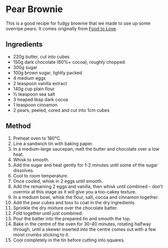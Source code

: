 # Pear Brownie # 

This is a good recipe for fudgy brownie that we made to use up some overripe pears. It comes originally from [Food to Love](https://www.foodtolove.co.nz/recipes/fudgy-pear-and-chocolate-brownie-8372).

## Ingredients ## 

- 220g butter, cut into cubes
- 150g dark chocolate (60%+ cocoa), roughly chopped
- 300g sugar
- 100g brown sugar, lightly packed
- 4 medium eggs
- 2 teaspoon vanilla extract
- 140g cup plain flour
- ½ teaspoon sea salt
- 3 heaped tbsp dark cocoa
- 1 teaspoon cinnamon
- 2 pears, peeled, cored and cut into 1cm cubes

## Method ## 

1. Preheat oven to 180°C.
1. Line a sandwich tin with baking paper.
1. In a medium-large saucepan, melt the butter and chocolate over a low heat.
1. Whisk to smooth.
1. Add the sugar and heat gently for 1-2 minutes until some of the sugar dissolves.
1. Cool to room temperature.
1. Once cooled, whisk in 2 eggs until smooth.
1. Add the remaining 2 eggs and vanilla, then whisk until combined – don’t overmix at this stage as it will give you a too-cakey texture.
1. In a medium bowl, whisk the flour, salt, cocoa and cinnamon together.
1. Add the pear cubes and toss to coat in the dry ingredients.
1. Sprinkle the dry mixture over the chocolate batter.
1. Fold together until just combined.
1. Pour the batter into the prepared tin and smooth the top.
1. Bake in the centre of the oven for 30-40 minutes, rotating halfway through, until a skewer inserted into the centre comes out with a few moist crumbs sticking to it.
1. Cool completely in the tin before cutting into squares.
